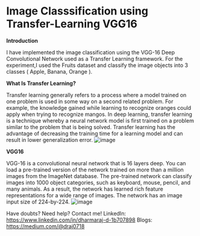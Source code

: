 # Image Classsification using Transfer-Learning VGG16


**Introduction**


I have implemented the image classification using the VGG-16 Deep Convolutional Network used as a Transfer Learning framework. For the experiment,I used the Fruits dataset and classify the image objects into 3 classes ( Apple, Banana, Orange ).


**What Is Transfer Learning?**


Transfer learning generally refers to a process where a model trained on one problem is used in some way on a second related problem. For example, the knowledge gained while learning to recognize oranges could apply when trying to recognize mangos. In deep learning, transfer learning is a technique whereby a neural network model is first trained on a problem similar to the problem that is being solved. Transfer learning has the advantage of decreasing the training time for a learning model and can result in lower generalization error.
![image](https://user-images.githubusercontent.com/52431768/161420561-d3e76ac0-dcc6-47e3-a788-4b1989672af2.png)


**VGG16**


VGG-16 is a convolutional neural network that is 16 layers deep. You can load a pre-trained version of the network trained on more than a million images from the ImageNet database. The pre-trained network can classify images into 1000 object categories, such as keyboard, mouse, pencil, and many animals. As a result, the network has learned rich feature representations for a wide range of images. The network has an image input size of 224-by-224.
![image](https://user-images.githubusercontent.com/52431768/161420571-7f4baf99-1083-44ef-bda3-9315c0f5ac73.png)

Have doubts? Need help? Contact me!
LinkedIn: https://www.linkedin.com/in/dharmaraj-d-1b707898
Blogs: https://medium.com/@draj0718
